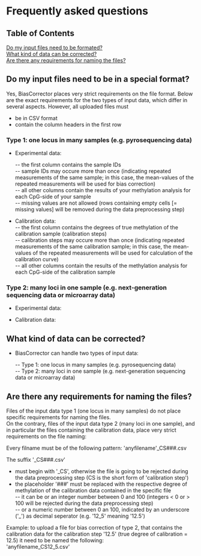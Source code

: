 # Frequently asked questions  

## Table of Contents  

[Do my input files need to be formated?](#do-my-input-files-need-to-be-formated)  
[What kind of data can be corrected?](#what-kind-of-data-can-be-corrected)   
[Are there any requirements for naming the files?](#are-there-any-requirements-for-naming-the-files)  


## Do my input files need to be in a special format?  

Yes, BiasCorrector places very strict requirements on the file format. Below are the exact requirements for the two types of input data, which differ in several aspects. However, all uploaded files must  
- be in CSV format  
- contain the column headers in the first row  


### Type 1: one locus in many samples (e.g. pyrosequencing data)  

- Experimental data:  

  -- the first column contains the sample IDs  
  -- sample IDs may occure more than once (indicating repeated measurements of the same sample; in this case, the mean-values of the repeated measurements will be used for bias correction)   
  -- all other columns contain the results of your methylation analysis for each CpG-side of your sample  
  -- missing values are not allowed (rows containing empty cells [= missing values] will be removed during the data preprocessing step)  
  
- Calibration data:  
  -- the first column contains the degrees of true methylation of the calibration sample (calibration steps)  
  -- calibration steps may occure more than once (indicating repeated measurements of the same calibration sample; in this case, the mean-values of the repeated measurements will be used for calculation of the calibration curve)  
  -- all other columns contain the results of the methylation analysis for each CpG-side of the calibration sample  
  

### Type 2: many loci in one sample (e.g. next-generation sequencing data or microarray data)  

- Experimental data:  
  
  
- Calibration data:  


## What kind of data can be corrected?  

- BiasCorrector can handle two types of input data:  
  
  -- Type 1: one locus in many samples (e.g. pyrosequencing data)  
  -- Type 2: many loci in one sample (e.g. next-generation sequencing data or microarray data)


## Are there any requirements for naming the files?  

Files of the input data type 1 (one locus in many samples) do not place specific requirements for naming the files.  
On the contrary, files of the input data type 2 (many loci in one sample), and in particular the files containing the calibration data, place very strict requirements on the file naming:  

Every filname must be of the following pattern:  'anyfilename'_CS###.csv  

The suffix '_CS###.csv'  
- must begin with '_CS', otherwise the file is going to be rejected during the data preprocessing step (CS is the short form of 'calibration step')  
- the placeholder '###' must be replaced with the respective degree of methylation of the calibration data contained in the specific file  
-- it can be or an integer number between 0 and 100 (integers < 0 or > 100 will be rejected during the data preprocessing step)  
-- or a numeric number between 0 an 100, indicated by an underscore ('_') as decimal seperator (e.g. '12_5' meaning '12.5')   

Example: to upload a file for bias correction of type 2, that contains the calibration data for the calibration step '12.5' (true degree of calibration = 12.5) it need to be named the following:  
  'anyfilename_CS12_5.csv'  

